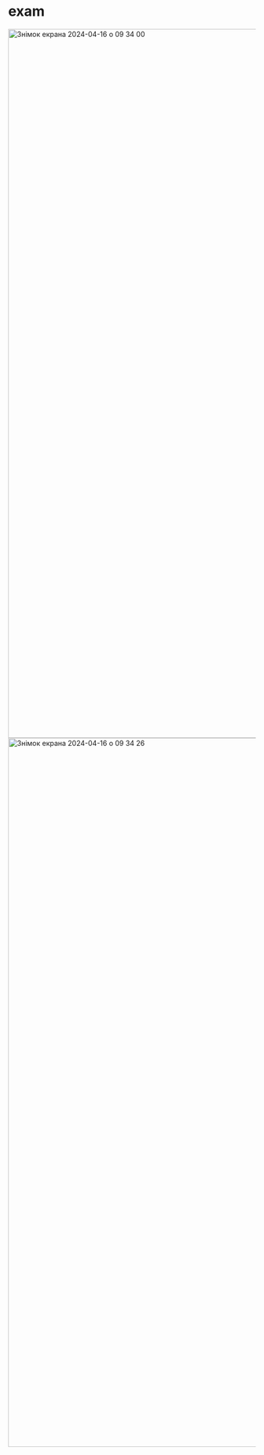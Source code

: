 # exam

<img width="1440" alt="Знімок екрана 2024-04-16 о 09 34 00" src="https://github.com/nastya-kryhzanivskya/exam/assets/154334074/a7c4910c-e65f-485d-a88d-f856583e5a24">

<img width="1440" alt="Знімок екрана 2024-04-16 о 09 34 26" src="https://github.com/nastya-kryhzanivskya/exam/assets/154334074/d075076f-1e47-44dd-b86d-4cdac9e6b2fa">
